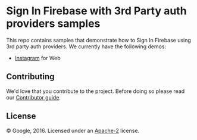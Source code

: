 # Sign In Firebase with 3rd Party auth providers samples

This repo contains samples that demonstrate how to Sign In Firebase using 3rd party auth providers.
We currently have the following demos:

 - [Instagram](instagram) for Web


## Contributing

We'd love that you contribute to the project. Before doing so please read our [Contributor guide](CONTRIBUTING.md).


## License

© Google, 2016. Licensed under an [Apache-2](LICENSE) license.